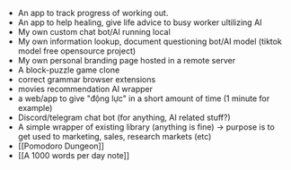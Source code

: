 - An app to track progress of working out.
- An app to help healing, give life advice to busy worker ultilizing AI
- My own custom chat bot/AI running local
- My own information lookup, document questioning bot/AI model (tiktok model free opensource project)
- My own personal branding page hosted in a remote server
- A block-puzzle game clone
- correct grammar browser extensions
- movies recommendation AI wrapper
- a web/app to give "động lực" in a short amount of time (1 minute for example)
- Discord/telegram chat bot (for anything, AI related stuff?)
- A simple wrapper of existing library (anything is fine) -> purpose is to get used to marketing, sales, research markets (etc)
- [[Pomodoro Dungeon]]
- [[A 1000 words per day note]]
